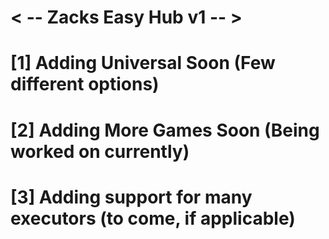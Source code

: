 # < -- Zacks Easy Hub v1 -- >
# [1] Adding Universal Soon (Few different options)
# [2] Adding More Games Soon (Being worked on currently)
# [3] Adding support for many executors (to come, if applicable)

